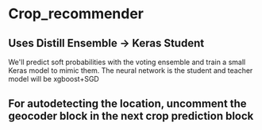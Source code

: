 # Crop_recommender
## Uses Distill Ensemble -> Keras Student 
We'll predict soft probabilities with the voting ensemble and train a small Keras model to mimic them. The neural network is the student and teacher model will be xgboost+SGD

## For autodetecting the location, uncomment the geocoder block in the next crop prediction block
